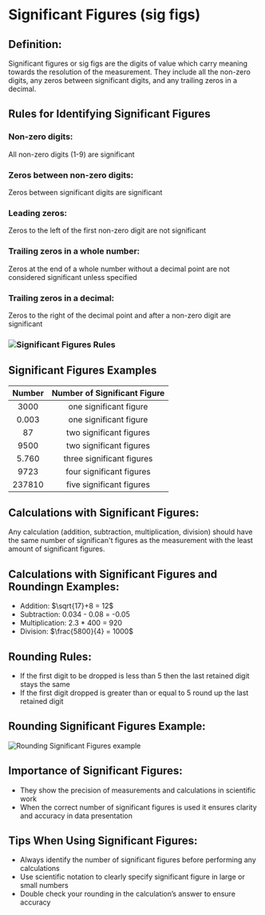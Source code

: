 # Significant Figures (sig figs)

## Definition: 
Significant figures or sig figs are the digits of value which carry meaning towards the resolution of the measurement. They include all the non-zero digits, any zeros between significant digits, and any trailing zeros in a decimal. 

## Rules for Identifying Significant Figures

### Non-zero digits:
All non-zero digits (1-9) are significant 

### Zeros between non-zero digits:
Zeros between significant digits are significant 

### Leading zeros:
Zeros to the left of the first non-zero digit are not significant

### Trailing zeros in a whole number:
Zeros at the end of a whole number without a decimal point are not considered significant unless specified 

### Trailing zeros in a decimal:
Zeros to the right of the decimal point and after a non-zero digit are significant

### ![Significant Figures Rules](https://passyworldofmathematics.com/Images/pwmImagesFive/SignificantFiguresTwo550x442JPG.jpg)

## Significant Figures Examples

| Number   | Number of Significant Figure   |
| :-----:  | :---------------------------:  |
| 3000     | one significant figure         |
| 0.003    | one significant figure         |
| 87       | two significant figures        |
| 9500     | two significant figures        |
| 5.760    | three significant figures      |
| 9723     | four significant figures       |
| 237810   | five significant figures       |

## Calculations with Significant Figures:

Any calculation (addition, subtraction, multiplication, division) should have the same number of significan't figures as the measurement with the least amount of significant figures. 

## Calculations with Significant Figures and Roundingn Examples:
- Addition: $\sqrt{17}+8 = 12\$
- Subtraction: 0.034 - 0.08 = -0.05
- Multiplication: 2.3 * 400 = 920
- Division: $\frac{5800}{4} = 1000\$  

## Rounding Rules:
* If the first digit to be dropped is less than 5 then the last retained digit stays the same
* If the first digit dropped is greater than or equal to 5 round up the last retained digit

## Rounding Significant Figures Example:
![Rounding Significant Figures example](https://study.com/cimages/multimages/16/rounding_numbers_example.png)

## Importance of Significant Figures:

- They show the precision of measurements and calculations in scientific work
- When the correct number of significant figures is used it ensures clarity and accuracy in data presentation 

## Tips When Using Significant Figures:

- Always identify the number of significant figures before performing any calculations
- Use scientific notation to clearly specify significant figure in large or small numbers
- Double check your rounding in the calculation’s answer to ensure accuracy 
